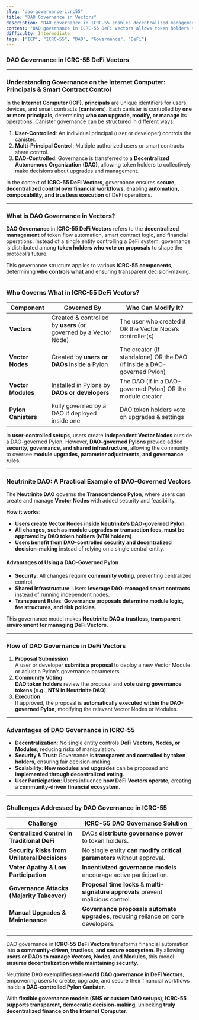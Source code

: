 ```yaml
---
slug: "dao-governance-icrc55"
title: "DAO Governance in Vectors"
description: "DAO governance in ICRC-55 enables decentralized management of token flows and financial workflows."
content: "DAO governance in ICRC-55 DeFi Vectors allows token holders to collectively manage Vectors, Nodes, and Modules through proposals and voting. This ensures transparent, community-driven control over financial automation on the Internet Computer, with examples like Neutrinite DAO showing how DAO-governed Pylons enhance security and scalability."
difficulty: Intermediate
tags: ["ICP", "ICRC-55", "DAO", "Governance", "DeFi"]
---
```


### **DAO Governance in ICRC-55 DeFi Vectors**

---

### **Understanding Governance on the Internet Computer: Principals & Smart Contract Control**

In the **Internet Computer (ICP)**, **principals** are unique identifiers for users, devices, and smart contracts (**canisters**). Each canister is controlled by **one or more principals**, determining **who can upgrade, modify, or manage** its operations. Canister governance can be structured in different ways:

1. **User-Controlled**: An individual principal (user or developer) controls the canister.  
2. **Multi-Principal Control**: Multiple authorized users or smart contracts share control.  
3. **DAO-Controlled**: Governance is transferred to a **Decentralized Autonomous Organization (DAO)**, allowing token holders to collectively make decisions about upgrades and management.  

In the context of **ICRC-55 DeFi Vectors**, governance ensures **secure, decentralized control over financial workflows**, enabling **automation, composability, and trustless execution** of DeFi operations.

---

### **What is DAO Governance in Vectors?**

**DAO Governance** in **ICRC-55 DeFi Vectors** refers to the **decentralized management** of token flow automation, smart contract logic, and financial operations. Instead of a single entity controlling a DeFi system, governance is distributed among **token holders who vote on proposals** to shape the protocol’s future.

This governance structure applies to various **ICRC-55 components**, determining **who controls what** and ensuring transparent decision-making.

---

### **Who Governs What in ICRC-55 DeFi Vectors?**

| **Component** | **Governed By** | **Who Can Modify It?** |
| --- | --- | --- |
| **Vectors** | Created & controlled by **users** (or governed by a Vector Node) | The user who created it OR the Vector Node’s controller(s) |
| **Vector Nodes** | Created by **users or DAOs** inside a Pylon | The creator (if standalone) OR the DAO (if inside a DAO-governed Pylon) |
| **Vector Modules** | Installed in Pylons by **DAOs or developers** | The DAO (if in a DAO-governed Pylon) OR the module creator |
| **Pylon Canisters** | Fully governed by a DAO if deployed inside one | DAO token holders vote on upgrades & settings |

In **user-controlled setups**, users create **independent Vector Nodes** outside a DAO-governed Pylon. However, **DAO-governed Pylons** provide added **security, governance, and shared infrastructure**, allowing the community to oversee **module upgrades, parameter adjustments, and governance rules**.

---

### **Neutrinite DAO: A Practical Example of DAO-Governed Vectors**

The **Neutrinite DAO** governs the **Transcendence Pylon**, where users can create and manage **Vector Nodes** with added security and feasibility.

**How it works:**

- **Users create Vector Nodes inside Neutrinite’s DAO-governed Pylon**.  
- **All changes, such as module upgrades or transaction fees, must be approved by DAO token holders (NTN holders)**.  
- **Users benefit from DAO-controlled security and decentralized decision-making** instead of relying on a single central entity.  

#### **Advantages of Using a DAO-Governed Pylon**

- **Security**: All changes require **community voting**, preventing centralized control.  
- **Shared Infrastructure**: Users **leverage DAO-managed smart contracts** instead of running independent nodes.  
- **Transparent Rules**: **Governance proposals determine module logic, fee structures, and risk policies**.  

This governance model makes **Neutrinite DAO a trustless, transparent environment for managing DeFi Vectors**.

---

### **Flow of DAO Governance in DeFi Vectors**

1. **Proposal Submission**  
   A user or developer **submits a proposal** to deploy a new Vector Module or adjust a Pylon’s governance parameters.  
2. **Community Voting**  
   **DAO token holders** review the proposal and **vote using governance tokens (e.g., NTN in Neutrinite DAO)**.  
3. **Execution**  
   If approved, the proposal is **automatically executed within the DAO-governed Pylon**, modifying the relevant Vector Nodes or Modules.  

---

### **Advantages of DAO Governance in ICRC-55**

- **Decentralization**: No single entity controls **DeFi Vectors, Nodes, or Modules**, reducing risks of manipulation.  
- **Security & Trust**: Governance is **transparent and controlled by token holders**, ensuring fair decision-making.  
- **Scalability**: **New modules and upgrades** can be proposed and **implemented through decentralized voting**.  
- **User Participation**: Users influence **how DeFi Vectors operate**, creating a **community-driven financial ecosystem**.  

---

### **Challenges Addressed by DAO Governance in ICRC-55**

| **Challenge** | **ICRC-55 DAO Governance Solution** |
| --- | --- |
| **Centralized Control in Traditional DeFi** | DAOs **distribute governance power** to token holders. |
| **Security Risks from Unilateral Decisions** | No single entity **can modify critical parameters** without approval. |
| **Voter Apathy & Low Participation** | **Incentivized governance models** encourage active participation. |
| **Governance Attacks (Majority Takeover)** | **Proposal time locks** & **multi-signature approvals** prevent malicious control. |
| **Manual Upgrades & Maintenance** | **Governance proposals automate upgrades**, reducing reliance on core developers. |

---

DAO governance in **ICRC-55 DeFi Vectors** transforms financial automation into **a community-driven, trustless, and secure ecosystem**. By allowing **users or DAOs to manage Vectors, Nodes, and Modules**, this model **ensures decentralization while maintaining security**.

Neutrinite DAO exemplifies **real-world DAO governance in DeFi Vectors**, empowering users to create, upgrade, and secure their financial workflows inside **a DAO-controlled Pylon Canister**.

With **flexible governance models (SNS or custom DAO setups)**, **ICRC-55 supports transparent, democratic decision-making**, unlocking **truly decentralized finance on the Internet Computer**.
